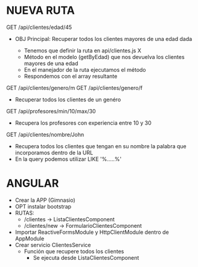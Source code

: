 # NUEVA RUTA

GET /api/clientes/edad/45

- OBJ Principal: Recuperar todos los clientes mayores de una edad dada

    - Tenemos que definir la ruta en api/clientes.js X
    - Método en el modelo (getByEdad) que nos devuelva los clientes mayores de una edad
    - En el manejador de la ruta ejecutamos el método
    - Respondemos con el array resultante


GET /api/clientes/genero/m
GET /api/clientes/genero/f
- Recuperar todos los clientes de un genéro

GET /api/profesores/min/10/max/30
- Recupera los profesores con experiencia entre 10 y 30

GET /api/clientes/nombre/John
- Recupera todos los clientes que tengan en su nombre la palabra que incorporamos dentro de la URL
- En la query podemos utilizar LIKE '%.....%'



# ANGULAR

- Crear la APP (Gimnasio)
- OPT instalar bootstrap
- RUTAS:
    - /clientes -> ListaClientesComponent
    - /clientes/new -> FormularioClientesComponent
- Importar ReactiveFormsModule y HttpClientModule dentro de AppModule
- Crear servicio ClientesService
    - Función que recupere todos los clientes
        - Se ejecuta desde ListaClientesComponent